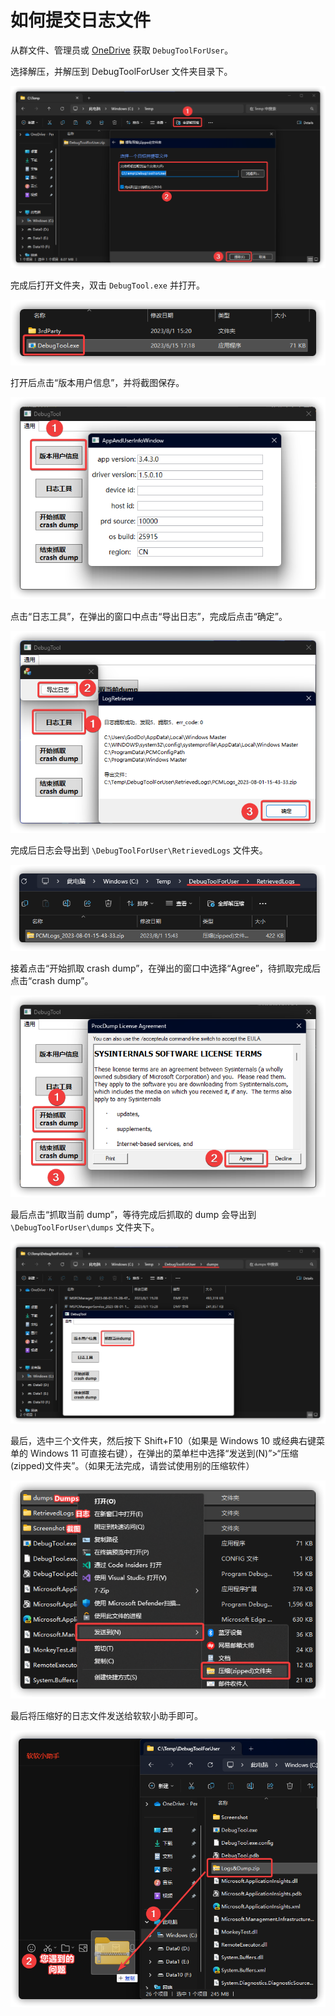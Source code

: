 # 如何提交日志文件

从群文件、管理员或 [OneDrive](https://gbcs6-my.sharepoint.com/:u:/g/personal/gucats_gbcs6_onmicrosoft_com/EVxSCyMZ-aFGozjXUaHLCGwBey35ILXgQYrIuRDHrl9maw?e=4Ns9n5) 获取 <code>DebugToolForUser</code>。

选择解压，并解压到 DebugToolForUser 文件夹目录下。

![](../assets/appendix/submit-advice-n-feedback/extract-all.png)

完成后打开文件夹，双击 <code>DebugTool.exe</code> 并打开。

![](../assets/appendix/submit-advice-n-feedback/run-debugtool.png)

打开后点击“版本用户信息”，并将截图保存。

![](../assets/appendix/submit-advice-n-feedback/user-info.png)

点击“日志工具”，在弹出的窗口中点击“导出日志”，完成后点击“确定”。

![](../assets/appendix/submit-advice-n-feedback/retrieve-logs.png)

完成后日志会导出到 <code>\DebugToolForUser\RetrievedLogs</code> 文件夹。

![](../assets/appendix/submit-advice-n-feedback/logs-output.png)

接着点击“开始抓取 crash dump”，在弹出的窗口中选择“Agree”，待抓取完成后点击“crash dump”。

![](../assets/appendix/submit-advice-n-feedback/retrieve-crash-dump.png)

最后点击“抓取当前 dump”，等待完成后抓取的 dump 会导出到 <code>\DebugToolForUser\dumps</code> 文件夹下。

![](../assets/appendix/submit-advice-n-feedback/retrieve-dump.png)

最后，选中三个文件夹，然后按下 Shift+F10（如果是 Windows 10 或经典右键菜单的 Windows 11 可直接右键），在弹出的菜单栏中选择“发送到(N)”>“压缩(zipped)文件夹”。（如果无法完成，请尝试使用别的压缩软件）

![](../assets/appendix/submit-advice-n-feedback/zip-all.png)

最后将压缩好的日志文件发送给软软小助手即可。

![](../assets/appendix/submit-advice-n-feedback/feedback.png)